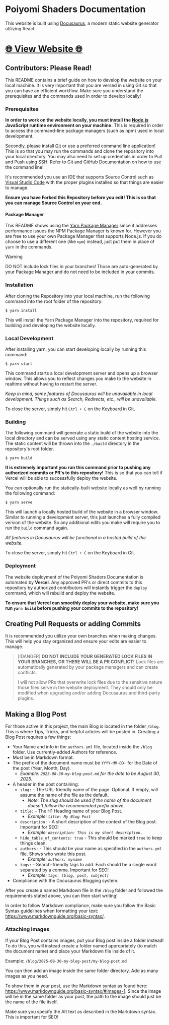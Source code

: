 # Poiyomi Shaders Documentation

This website is built using [Docusaurus](https://docusaurus.io/), a modern static website generator utilizing React.

# [🌐 View Website 🌐](https://www.poiyomi.com)

## Contributors: Please Read!

This README contains a brief guide on how to develop the website on your local machine. It is very important that you are versed in using Git so that you can have an efficient workflow. Make sure you understand the prerequisites and the commands used in order to develop locally!

### Prerequisites

**In order to work on the website locally, you must install the [Node.js](https://nodejs.org/en) JavaScript runtime environment on your machine.** This is required in order to access the command-line package managers (such as npm) used in local development.

Secondly, please install [Git](https://git-scm.com/) or use a preferred command line application! This is so that you may run the commands and clone the repository into your local directory. You may also need to set up credentials in order to Pull and Push using SSH. Refer to Git and GitHub Documentation on how to use the command line!

It's recommended you use an IDE that supports Source Control such as [Visual Studio Code](https://code.visualstudio.com/) with the proper plugins installed so that things are easier to manage.

**Ensure you have Forked this Repository before you edit! This is so that you can manage Source Control on your end.**

#### Package Manager

This README shows using the [Yarn Package Manager](https://yarnpkg.com/) since it addresses performance issues the NPM Package Manager is known for. However you are free to use your own Package Manager that supports Node.js. If you do choose to use a different one (like `npm`) instead, just put them in place of `yarn` in the commands.

> [!WARNING]
> DO NOT include lock files in your branches! Those are auto-generated by your Package Manager and do not need to be included in your commits.

### Installation

After cloning the Repository into your local machine, run the following command into the root folder of the repository:

```
$ yarn install
```

This will install the Yarn Package Manager into the repository, required for building and developing the website locally.

### Local Development

After installing yarn, you can start developing locally by running this command:

```
$ yarn start
```

This command starts a local development server and opens up a browser window. This allows you to reflect changes you make to the website in realtime without having to restart the server.

*Keep in mind, some features of Docusaurus will be unavailable in local development. Things such as Search, Redirects, etc., will be unavailable.*

To close the server, simply hit `Ctrl + C` on the Keyboard in Git.

### Building

The following command will generate a static build of the website into the local directory and can be served using any static content hosting service. The static content will be thrown into the `./build` directory in the repository's root folder.

```
$ yarn build
```

**It is extremely important you run this command prior to pushing any authorized commits or PR's to this repository!** This is so that you can tell if Vercel will be able to successfully deploy the website.

You can optionally run the statically-built website locally as well by running the following command:

```
$ yarn serve
```

This will launch a locally hosted build of the website in a browser window. Similar to running a development server, this just launches a fully compiled version of the website. So any additional edits you make will require you to run the `build` command again.

*All features in Docusaurus will be functional in a hosted build of the website.*

To close the server, simply hit `Ctrl + C` on the Keyboard in Git.

### Deployment

The website deployment of the Poiyomi Shaders Documentation is automated by **Vercel**. Any approved PR's or direct commits to this repository by authorized contributors will instantly trigger the `deploy` command, which will rebuild and deploy the website.

**To ensure that Vercel can smoothly deploy your website, make sure you run `yarn build` before pushing your commits to the repository!**

## Creating Pull Requests or adding Commits

It is recommended you utilize your own branches when making changes. This will help you stay organized and ensure your edits are easier to manage.

> [!DANGER]
> **DO NOT INCLUDE YOUR GENERATED LOCK FILES IN YOUR BRANCHES, OR THERE WILL BE A PR CONFLICT!** Lock files are automatically generated by your package managers and can create conflicts.
>
> I will not allow PRs that overwrite lock files due to the sensitive nature those files serve in the website deployment. They should only be modified when upgrading and/or adding Docusaurus and third-party plugins.

## Making a Blog Post

For those active in this project, the main Blog is located in the folder `/blog`. This is where Tips, Tricks, and helpful articles will be posted in. Creating a Blog Post requires a few things:

- Your Name and info in the `authors.yml` file, located inside the `/blog` folder. Use currently-added Authors for reference.
- Must be in Markdown format.
- The prefix of the document name must be `YYYY-MM-DD-` for the Date of the post (Year, Month, Day).
  - *Example: `2025-08-30-my-blog-post.md` for the date to be August 30, 2025.*
- A header in the post containing:
  - `slug:` - The URL-friendly name of the page. Optional. If empty, will assume the name of the file as the default.
    - *Note: The slug should be used if the name of the document doesn't follow the recommended prefix above.*
  - `title:` - The H1 Heading name of your Blog Post.
    - *Example: `title: My Blog Post`*
  - `description:` - A short description of the context of the Blog post. Important for SEO!
    - *Example: `description: This is my short description.`*
  - `hide_table_of_contents: true` - This should be marked `true` to keep things clean.
  - `authors:` - This should be your name as specified in the `authors.yml` file. Shows who wrote this post.
    - *Example: `authors: myname`*
  - `tags:` - Search-friendly tags to add. Each should be a single word separated by a comma. Important for SEO!
    - *Example: `tags: [blog, post, subject]`*
- Compliance with the Docusaurus Blogging system.

After you create a named Markdown file in the `/blog` folder and followed the requirements stated above, you can then start writing!

In order to follow Markdown compliance, make sure you follow the Basic Syntax guidelines when formatting your text: https://www.markdownguide.org/basic-syntax/.

### Attaching Images

If your Blog Post contains images, put your Blog post inside a folder instead! To do this, you will instead create a folder named appropriately (to match the document name) and place your Markdown file inside of it.

Example: `/blog/2025-08-30-my-blog-post/my-blog-post.md`

You can then add an image inside the same folder directory. Add as many images as you need.

To show them in your post, use the Markdown syntax as found here: https://www.markdownguide.org/basic-syntax/#images-1. Since the image will be in the same folder as your post, the path to the image should just be the name of the file itself.

Make sure you specify the Alt text as described in the Markdown syntax. This is important for SEO!